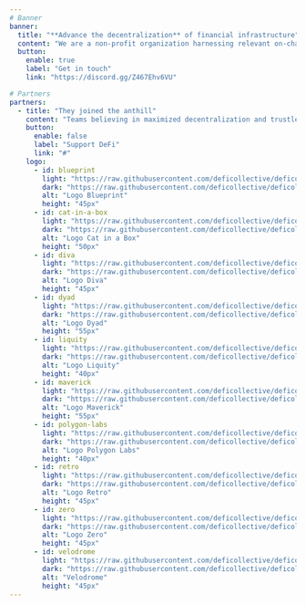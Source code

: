```yaml
---
# Banner
banner:
  title: "**Advance the decentralization** of financial infrastructure"
  content: "We are a non-profit organization harnessing relevant on-chain and off-chain resources to support decentralized finance (DeFi) on its mission to transform financial services into a secure, transparent and inclusive public infrastructure."
  button:
    enable: true
    label: "Get in touch"
    link: "https://discord.gg/Z467Ehv6VU"

# Partners
partners:
  - title: "They joined the anthill"
    content: "Teams believing in maximized decentralization and trustless support the DeFi Collective's mission and vision with donations and loans. Join them !"
    button:
      enable: false
      label: "Support DeFi"
      link: "#"
    logo:
      - id: blueprint
        light: "https://raw.githubusercontent.com/deficollective/deficollective.github.io/main/assets/images/partners/blueprint-light.svg"
        dark: "https://raw.githubusercontent.com/deficollective/deficollective.github.io/main/assets/images/partners/blueprint-dark.svg"
        alt: "Logo Blueprint"
        height: "45px"
      - id: cat-in-a-box
        light: "https://raw.githubusercontent.com/deficollective/deficollective.github.io/main/assets/images/partners/cat-in-a-box-light.svg"
        dark: "https://raw.githubusercontent.com/deficollective/deficollective.github.io/main/assets/images/partners/cat-in-a-box-dark.svg"
        alt: "Logo Cat in a Box"
        height: "50px"
      - id: diva
        light: "https://raw.githubusercontent.com/deficollective/deficollective.github.io/main/assets/images/partners/diva-light.svg"
        dark: "https://raw.githubusercontent.com/deficollective/deficollective.github.io/main/assets/images/partners/diva-dark.svg"
        alt: "Logo Diva"
        height: "45px"
      - id: dyad
        light: "https://raw.githubusercontent.com/deficollective/deficollective.github.io/main/assets/images/partners/dyad-light.svg"
        dark: "https://raw.githubusercontent.com/deficollective/deficollective.github.io/main/assets/images/partners/dyad-dark.svg"
        alt: "Logo Dyad"
        height: "55px"
      - id: liquity
        light: "https://raw.githubusercontent.com/deficollective/deficollective.github.io/main/assets/images/partners/liquity-light.svg"
        dark: "https://raw.githubusercontent.com/deficollective/deficollective.github.io/main/assets/images/partners/liquity-dark.svg"
        alt: "Logo Liquity"
        height: "40px"
      - id: maverick
        light: "https://raw.githubusercontent.com/deficollective/deficollective.github.io/main/assets/images/partners/maverick-light.svg"
        dark: "https://raw.githubusercontent.com/deficollective/deficollective.github.io/main/assets/images/partners/maverick-dark.svg"
        alt: "Logo Maverick"
        height: "55px"
      - id: polygon-labs
        light: "https://raw.githubusercontent.com/deficollective/deficollective.github.io/main/assets/images/partners/polygon-labs-light.svg"
        dark: "https://raw.githubusercontent.com/deficollective/deficollective.github.io/main/assets/images/partners/polygon-labs-dark.svg"
        alt: "Logo Polygon Labs"
        height: "40px"
      - id: retro
        light: "https://raw.githubusercontent.com/deficollective/deficollective.github.io/main/assets/images/partners/retro-light.svg"
        dark: "https://raw.githubusercontent.com/deficollective/deficollective.github.io/main/assets/images/partners/retro-dark.svg"
        alt: "Logo Retro"
        height: "45px"
      - id: zero
        light: "https://raw.githubusercontent.com/deficollective/deficollective.github.io/main/assets/images/partners/zero-light.svg"
        dark: "https://raw.githubusercontent.com/deficollective/deficollective.github.io/main/assets/images/partners/zero-dark.svg"
        alt: "Logo Zero"
        height: "45px"
      - id: velodrome
        light: "https://raw.githubusercontent.com/deficollective/deficollective.github.io/main/assets/images/partners/velodrome-light.svg"
        dark: "https://raw.githubusercontent.com/deficollective/deficollective.github.io/main/assets/images/partners/velodrome-dark.svg"
        alt: "Velodrome"
        height: "45px"
---
```

